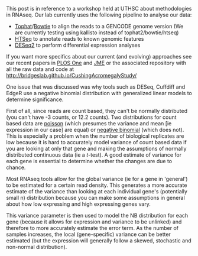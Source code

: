 This post is in reference to a workshop held at UTHSC about methodologies in RNAseq.  Our lab currently uses the following pipeline to analyse our data:
* [Tophat](https://ccb.jhu.edu/software/tophat/index.shtml)/[Bowtie](http://bowtie.cbcb.umd.edu/) to align the reads to a GENCODE genome version (We are currently testing using kallisto instead of tophat2/bowtie/htseq)
* [HTSeq](http://www-huber.embl.de/users/anders/HTSeq/doc/overview.html) to annotate reads to known genomic features
* [DESeq2](http://bioconductor.org/packages/release/bioc/html/DESeq2.html) to perform differential expression analyses 

If you want more specifics about our current (and evolving) approaches see our recent papers in [PLOS One](http://dx.doi.org/10.1371/journal.pone.0129359) and [JME](http://dx.doi.org/10.1530/JME-15-0119) or the associated repository with all the raw data and code at  http://bridgeslab.github.io/CushingAcromegalyStudy/

One issue that was discussed was why tools such as DESeq, Cuffdiff and EdgeR use a negative binomial distribution with generalized linear models to determine significance.

First of all, since reads are count based, they can't be normally distributed (you can't have -3 counts, or 12.2 counts). Two distributions for count based data are [poisson](https://en.wikipedia.org/wiki/Poisson_distribution) (which presumes the variance and mean [ie expression in our case] are equal) or [negative binomial](https://en.wikipedia.org/wiki/Negative_binomial_distribution) (which does not).  This is especially a problem when the number of biological replicates are low because it is hard to accurately model variance of count based data if you are looking at only that gene and making the assumptions of normally distributed continuous data (ie a *t*-test).  A good estimate of variance for each gene is essential to determine whether the changes are due to chance.

Most RNAseq tools allow for the global variance (ie for a gene in 'general') to be estimated for a certain read density.  This generates a more accurate estimate of the variance than looking at each individual gene's (potentially small n) distribution because you can make some assumptions in general about how low expressing and high expressing genes vary.  

This variance parameter is then used to model the NB distribution for each gene (because it allows for expression and variance to be unlinked) and therefore to more accurately estimate the error term.  As the number of samples increases, the local (gene-specific) variance can be better estimated (but the expression will generally follow a skewed, stochastic and non-normal distribution).
